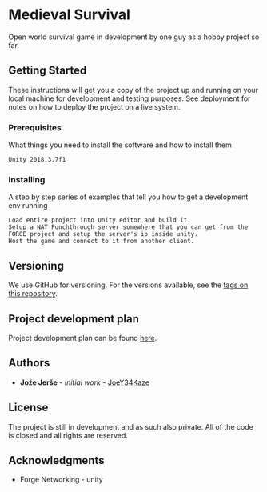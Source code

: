 # Medieval Survival

Open world survival game in development by one guy as a hobby project so far.

## Getting Started

These instructions will get you a copy of the project up and running on your local machine for development and testing purposes. See deployment for notes on how to deploy the project on a live system.

### Prerequisites

What things you need to install the software and how to install them

```
Unity 2018.3.7f1
```

### Installing

A step by step series of examples that tell you how to get a development env running

    Load entire project into Unity editor and build it.
    Setup a NAT Punchthrough server somewhere that you can get from the FORGE project and setup the server's ip inside unity.
    Host the game and connect to it from another client.



## Versioning

We use GitHub for versioning. For the versions available, see the [tags on this repository](https://github.com/JoeY34kaze/medieval_survival/tags). 
## Project development plan
Project development plan can be found [here](Action_plan.md).

## Authors

* **Jože Jerše** - *Initial work* - [JoeY34Kaze](https://github.com/JoeY34kaze/)


## License

The project is still in development and as such also private. All of the code is closed and all rights are reserved.

## Acknowledgments

* Forge Networking - unity
